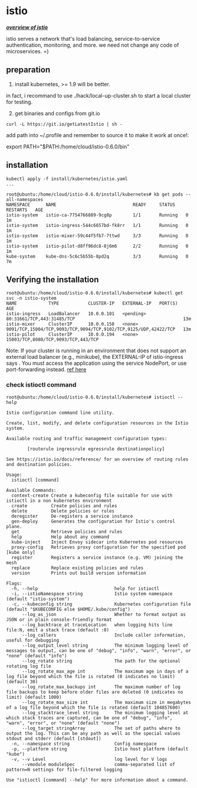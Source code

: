 # istio
***[overview of istio](https://istio.io/docs/concepts/what-is-istio/overview.html)***

istio serves a network that's  load balancing, service-to-service authentication, monitoring, and more.
we need not change any code of microservices. =)

## preparation
1. install kubernetes, >= 1.9 will be better.

in fact, i recommand to use ./hack/local-up-cluster.sh to start a local cluster for testing.

2. get binaries and configs from git.io

```shell
curl -L https://git.io/getLatestIstio | sh -
```

add path into ~/.profile and remember to source it to make it work at once!:

export PATH="$PATH:/home/cloud/istio-0.6.0/bin"

## installation

```shell
kubectl apply -f install/kubernetes/istio.yaml
...

root@ubuntu:/home/cloud/istio-0.6.0/install/kubernetes# kb get pods --all-namespaces
NAMESPACE      NAME                             READY     STATUS    RESTARTS   AGE
istio-system   istio-ca-7754766889-9cg8p        1/1       Running   0          1m
istio-system   istio-ingress-544c6657bd-fk8rr   1/1       Running   0          1m
istio-system   istio-mixer-59c44f5fb7-7ttwd     3/3       Running   0          1m
istio-system   istio-pilot-d8ff96dc8-8j6m6      2/2       Running   0          1m
kube-system    kube-dns-5c6c5b55b-8pd2q         3/3       Running   0          7m

```

## Verifying the installation

```
root@ubuntu:/home/cloud/istio-0.6.0/install/kubernetes# kubectl get svc -n istio-system
NAME            TYPE           CLUSTER-IP   EXTERNAL-IP   PORT(S)                                                            AGE
istio-ingress   LoadBalancer   10.0.0.101   <pending>     80:31661/TCP,443:31485/TCP                                         13m
istio-mixer     ClusterIP      10.0.0.158   <none>        9091/TCP,15004/TCP,9093/TCP,9094/TCP,9102/TCP,9125/UDP,42422/TCP   13m
istio-pilot     ClusterIP      10.0.0.194   <none>        15003/TCP,8080/TCP,9093/TCP,443/TCP
```
Note: If your cluster is running in an environment that does not support an external load balancer (e.g., minikube), the EXTERNAL-IP of istio-ingress says <pending>. You must access the application using the service NodePort, or use port-forwarding instead. [ref here](https://kubernetes.io/docs/concepts/services-networking/service/)
  
 
### check istioctl command
```shell
root@ubuntu:/home/cloud/istio-0.6.0/install/kubernetes# istioctl --help

Istio configuration command line utility.

Create, list, modify, and delete configuration resources in the Istio
system.

Available routing and traffic management configuration types:

        [routerule ingressrule egressrule destinationpolicy]

See https://istio.io/docs/reference/ for an overview of routing rules
and destination policies.

Usage:
  istioctl [command]

Available Commands:
  context-create Create a kubeconfig file suitable for use with istioctl in a non kubernetes environment
  create         Create policies and rules
  delete         Delete policies or rules
  deregister     De-registers a service instance
  gen-deploy     Generates the configuration for Istio's control plane.
  get            Retrieve policies and rules
  help           Help about any command
  kube-inject    Inject Envoy sidecar into Kubernetes pod resources
  proxy-config   Retrieves proxy configuration for the specified pod [kube only]
  register       Registers a service instance (e.g. VM) joining the mesh
  replace        Replace existing policies and rules
  version        Prints out build version information

Flags:
  -h, --help                             help for istioctl
  -i, --istioNamespace string            Istio system namespace (default "istio-system")
  -c, --kubeconfig string                Kubernetes configuration file (default "$KUBECONFIG else $HOME/.kube/config")
      --log_as_json                      Whether to format output as JSON or in plain console-friendly format
      --log_backtrace_at traceLocation   when logging hits line file:N, emit a stack trace (default :0)
      --log_callers                      Include caller information, useful for debugging
      --log_output_level string          The minimum logging level of messages to output, can be one of "debug", "info", "warn", "error", or "none" (default "info")
      --log_rotate string                The path for the optional rotating log file
      --log_rotate_max_age int           The maximum age in days of a log file beyond which the file is rotated (0 indicates no limit) (default 30)
      --log_rotate_max_backups int       The maximum number of log file backups to keep before older files are deleted (0 indicates no limit) (default 1000)
      --log_rotate_max_size int          The maximum size in megabytes of a log file beyond which the file is rotated (default 104857600)
      --log_stacktrace_level string      The minimum logging level at which stack traces are captured, can be one of "debug", "info", "warn", "error", or "none" (default "none")
      --log_target stringArray           The set of paths where to output the log. This can be any path as well as the special values stdout and stderr (default [stdout])
  -n, --namespace string                 Config namespace
  -p, --platform string                  Istio host platform (default "kube")
  -v, --v Level                          log level for V logs
      --vmodule moduleSpec               comma-separated list of pattern=N settings for file-filtered logging

Use "istioctl [command] --help" for more information about a command.

```
  

